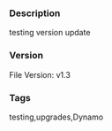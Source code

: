 ### Description
testing version update
### Version
File Version: v1.3
### Tags
testing,upgrades,Dynamo